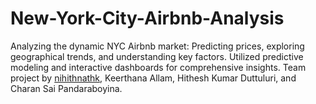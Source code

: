 # New-York-City-Airbnb-Analysis
Analyzing the dynamic NYC Airbnb market: Predicting prices, exploring geographical trends, and understanding key factors. Utilized predictive modeling and interactive dashboards for comprehensive insights. Team project by [nihithnathk]([https://github.com/nihithnathk](https://github.com/nihith-nath)), Keerthana Allam, Hithesh Kumar Duttuluri, and Charan Sai Pandaraboyina.
